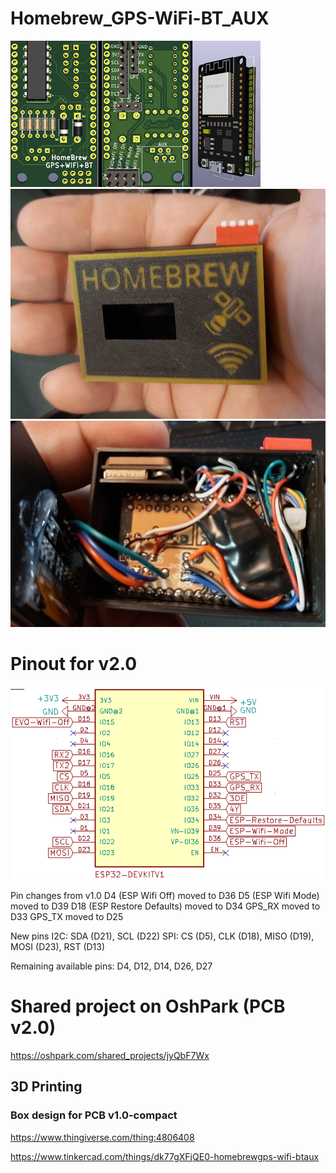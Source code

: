 # Homebrew_GPS-WiFi-BT_AUX
![Homebrew compact pcb design](./images/HomeBrew-pcb-design2.jpg)
![Homebrew in a compact box](./images/Homebrew.jpg)
![Homebrew inside the compact box](./images/Homebrew-inside.jpg)

# Pinout for v2.0
![ESP32 Pinout](./images/pinout.png)

Pin changes from v1.0
D4 (ESP Wifi Off) moved to D36
D5 (ESP Wifi Mode) moved to D39
D18 (ESP Restore Defaults) moved to D34
GPS_RX moved to D33
GPS_TX moved to D25

New pins
I2C: SDA (D21), SCL (D22)
SPI: CS (D5), CLK (D18), MISO (D19), MOSI (D23), RST (D13)

Remaining available pins:
D4, D12, D14, D26, D27




# Shared project on OshPark (PCB v2.0)
https://oshpark.com/shared_projects/jyQbF7Wx


## 3D Printing
### Box design for PCB v1.0-compact
https://www.thingiverse.com/thing:4806408

https://www.tinkercad.com/things/dk77gXFjQE0-homebrewgps-wifi-btaux

